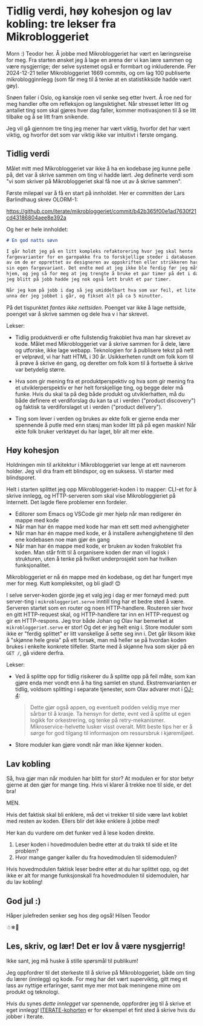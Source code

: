 # Tidlig verdi, høy kohesjon og lav kobling: tre lekser fra Mikrobloggeriet

Morn :)
Teodor her.
Å jobbe med Mikrobloggeriet har vært en læringsreise for meg.
Fra starten ønsket jeg å lage en arena der vi kan lære sammen og være nysgjerrige; der selve systemet også er formbart og inkluderende.
Per 2024-12-21 teller Mikrobloggeriet 1669 commits, og om lag 100 publiserte mikroblogginnlegg (som får meg til å tenke at en statistikkside hadde vært gøy).

Snøen faller i Oslo, og kanskje roen vil senke seg etter hvert.
Å roe ned for meg handler ofte om refleksjon og langsiktighet.
Når stresset letter litt og antallet ting som skal gjøres hver dag faller, kommer motivasjonen til å se litt tilbake og å se litt fram snikende.

Jeg vil gå gjennom tre ting jeg mener har vært viktig, hvorfor det har vært viktig, og hvorfor det som var viktig ikke var intuitivt i første omgang.

## Tidlig verdi

Målet mitt med Mikrobloggeriet var ikke å ha en kodebase jeg kunne pelle på, det var å skrive sammen om ting vi hadde lært.
Jeg definerte verdi som "vi som skriver på Mikrobloggeriet skal få noe ut av å skrive sammen".

Første milepæl var å få en start på innholdet.
Her er committen der Lars Barlindhaug skrev OLORM-1:

https://github.com/iterate/mikrobloggeriet/commit/b42b365f00e1ad7630f21cd43186804aee8e392a

Og her er hele innholdet:

```markdown
# En god natts søvn

I går holdt jeg på en litt kompleks refaktorering hvor jeg skal hente
fargevarianter for en garnpakke fra to forskjellige steder i databasen, avhengig
av om de er opprettet av designeren av oppskriften eller strikkeren har laget
sin egen fargevariant. Det endte med at jeg ikke ble ferdig før jeg måtte gå
hjem, og jeg så for meg at jeg trengte å bruke et par timer på det i dag. Hadde
jeg blitt på jobb hadde jeg nok også lett brukt et par timer.

Når jeg kom på jobb i dag så jeg umiddelbart hva som var feil, et lite stykke
unna der jeg jobbet i går, og fikset alt på ca 5 minutter.
```

På det tispunktet _fantes ikke nettsiden_.
Poenget var ikke å lage nettside, poenget var å skrive sammen og dele hva v i har skrevet.

Lekser:

- Tidlig produktverdi er ofte fullstendig frakoblet hva man har skrevet av kode.
  Målet med Mikrobloggeriet var å skrive sammen for å dele, lære og utforske, ikke lage webapp.
  Teknologien for å publisere tekst på nett er velprøvd, vi har hatt HTML i 30 år.
  Usikkerheten rundt om folk kom til å prøve å skrive én gang, og deretter om folk kom til å fortsette å skrive var betydelig større.

- Hva som gir mening fra et produktperspektiv og hva som gir mening fra et utviklerperspektiv er her helt forskjellige ting, og begge deler må funke.
  Hvis du skal ta på deg både produkt og utviklerhatten, må du både definere et verdiforslag du kan ta ut i verden ("product discovery") og faktisk ta verdiforslaget ut i verden ("product delivery").

- Ting som lever i verden og brukes av ekte folk er gjerne enda mer spennende å putle med enn stæsj man koder litt på på egen maskin!
  Når ekte folk bruker verktøyet du har laget, blir alt mer ekte.

## Høy kohesjon

Holdningen min til arkitektur i Mikrobloggeriet var lenge at ett navnerom holder.
Jeg vil dra fram ett blindspor, og en suksess.
Vi starter med blindsporet.

Helt i starten splittet jeg opp Mikrobloggeriet-koden i to mapper: CLI-et for å skrive innlegg, og HTTP-serveren som skal vise Mikrobloggieriet på Internett.
Det lagde flere problemer enn fordeler.

- Editorer som Emacs og VSCode gir mer hjelp når man redigerer én mappe med kode
- Når man har én mappe med kode har man ett sett med avhengigheter
- Når man har én mappe med kode, er å installere avhengighetene til den ene kodebasen noe man gjør én gang
- Når man har én mappe med kode, er bruken av koden frakoblet fra koden.
  Man står fritt til å organisere koden der man vil logisk i strukturen, uten å tenke på hvilket underprosjekt som har hvilken funksjonalitet.

Mikrobloggeriet er nå én mappe med én kodebase, og det har fungert mye mer for meg.
Kutt kompleksitet, og bli glad! 😊

I selve server-koden gjorde jeg et valg jeg i dag er mer fornøyd med: putt server-ting i `mikrobloggeriet.serve` inntill ting har et bedre sted å være.
Serveren startet som en router og noen HTTP-handlere.
Routeren sier hvor en gitt HTTP-request skal, og HTTP-handlere tar inn en HTTP-request og gir en HTTP-respons.
Jeg tror både Johan og Olav har bemerket at `mikrobloggeriet.serve` er stor!
Og det er jeg helt enig i.
Store moduler som ikke er "ferdig splittet" er litt vanskelige å sette seg inn i.
Det går liksom ikke å "skjønne hele greia" på ett forsøk, man må heller se på hvordan koden brukes i enkelte konkrete tilfeller.
Starte med å skjønne hva som skjer på en `GET /`, gå videre derfra.

Lekser:

- Ved å splitte opp for tidlig risikerer du å splitte opp på feil måte, som kan gjøre enda mer vondt enn å ha ting samlet en stund.
  Ekstremvarianten er tidlig, voldsom splitting i separate tjenester, som Olav advarer mot i [OJ-4]:

    > Dette gjør også appen, og eventuelt podden veldig mye mer sårbar til å
    > krasje. Ta hensyn for dette, evnt ved å splitte ut egen logikk for
    > orkestrering, og tenke på retry-mekanismer. Mikroservice-helvette lusker
    > visst overalt. Mitt beste tips her er å sørge for god tilgang til
    > informasjon om ressursbruk i kjøremiljøet.

- Store moduler kan gjøre vondt når man ikke kjenner koden.

[OJ-4]: /oj/oj-4/

## Lav kobling

Så, hva gjør man når modulen har blitt for stor?
At modulen er for stor betyr gjerne at den gjør for mange ting.
Hvis vi klarer å trekke noe til side, er det bra!

MEN.

Hvis det faktisk skal bli enklere, må det vi trekker til side være lavt koblet med resten av koden.
Ellers blir det ikke enklere å jobbe med!

Her kan du vurdere om det funker ved å lese koden direkte.

1. Leser koden i hovedmodulen bedre etter at du trakk til side et lite problem?
2. Hvor mange ganger kaller du fra hovedmodulen til sidemodulen?

Hvis hovedmodulen faktisk leser bedre etter at du har splittet opp, og det ikke er alt for mange funksjonskall fra hovedmodulen til sidemodulen, har du lav kobling!

## God jul :)

Håper julefreden senker seg hos deg også!
Hilsen Teodor

☃❄🎄

## Les, skriv, og lær! Det er lov å være nysgjerrig!

Ikke sant, jeg må huske å stille spørsmål til publikum!

Jeg oppfordrer til det sterkeste til å skrive på Mikrobloggeriet, både om ting du lærer (innlegg) og kode.
For meg har det vært superviktig, gitt meg et lass av nyttige erfaringer, samt mye mer mot bak meningene mine om produkt og teknologi.

Hvis du synes _dette innlegget_ var spennende, oppfordrer jeg til å skrive et eget innlegg!
[ITERATE-kohorten] er for eksempel et fint sted å skrive hvis du jobber i Iterate.

[ITERATE-kohorten]: /iterate/
